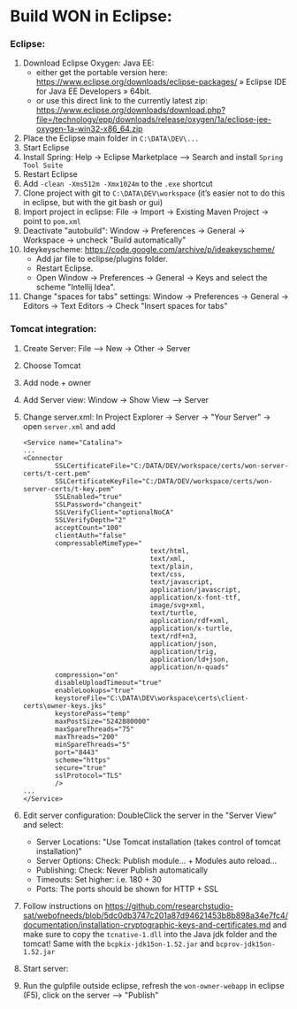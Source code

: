# Build WON in Eclipse:

### Eclipse:

1.  Download Eclipse Oxygen: Java EE:
    * either get the portable version here: https://www.eclipse.org/downloads/eclipse-packages/ » Eclipse IDE for Java EE Developers » 64bit. 
    * or use this direct link to the currently latest zip: https://www.eclipse.org/downloads/download.php?file=/technology/epp/downloads/release/oxygen/1a/eclipse-jee-oxygen-1a-win32-x86_64.zip
3.  Place the Eclipse main folder in `C:\DATA\DEV\...` 
4.  Start Eclipse
5.  Install Spring: Help -> Eclipse Marketplace –> Search and install `Spring Tool Suite`
6.  Restart Eclipse
7.  Add `-clean -Xms512m -Xmx1024m` to the `.exe` shortcut
8.  Clone project with git to `C:\DATA\DEV\workspace` (it’s easier not to do this in eclipse, but with the git bash or gui)
9.  Import project in eclipse: File -> Import -> Existing Maven Project -> point to `pom.xml`
10. Deactivate "autobuild": Window -> Preferences -> General -> Workspace -> uncheck "Build automatically"
11. Ideykeyscheme: https://code.google.com/archive/p/ideakeyscheme/
    *  Add jar file to eclipse/plugins folder. 
    *  Restart Eclipse. 
    *  Open Window → Preferences → General → Keys and select the scheme "Intellij Idea".
12. Change "spaces for tabs" settings: Window -> Preferences -> General -> Editors -> Text Editors -> Check "Insert spaces for tabs"

### Tomcat integration:

1.  Create Server: File –> New -> Other -> Server
2.  Choose Tomcat
3.  Add node + owner
4.  Add Server view: Window -> Show View –> Server
5.  Change server.xml: In Project Explorer -> Server -> "Your Server" -> open `server.xml` and add

        <Service name="Catalina">
        ...
        <Connector 
                SSLCertificateFile="C:/DATA/DEV/workspace/certs/won-server-certs/t-cert.pem" 
                SSLCertificateKeyFile="C:/DATA/DEV/workspace/certs/won-server-certs/t-key.pem" 
                SSLEnabled="true" 
                SSLPassword="changeit" 
                SSLVerifyClient="optionalNoCA" 
                SSLVerifyDepth="2" 
                acceptCount="100" 
                clientAuth="false" 
                compressableMimeType="                                      
                                        text/html,                                                               
                                        text/xml,                                      
                                        text/plain,                                      
                                        text/css,                                      
                                        text/javascript,                                      
                                        application/javascript,                                                                                                                 
                                        application/x-font-ttf,                                      
                                        image/svg+xml,                                                                           
                                        text/turtle,                                                                           
                                        application/rdf+xml,                                                                           
                                        application/x-turtle,                                                                           
                                        text/rdf+n3,                                                                           
                                        application/json,                                                                            
                                        application/trig,                                                                            
                                        application/ld+json,                                                                            
                                        application/n-quads" 
                compression="on" 
                disableUploadTimeout="true" 
                enableLookups="true" 
                keystoreFile="C:\DATA\DEV\workspace\certs\client-certs\owner-keys.jks" 
                keystorePass="temp" 
                maxPostSize="5242880000" 
                maxSpareThreads="75" 
                maxThreads="200" 
                minSpareThreads="5" 
                port="8443" 
                scheme="https" 
                secure="true" 
                sslProtocol="TLS"
                />
        ...
        </Service>
        
6.  Edit server configuration: DoubleClick the server in the "Server View" and select:
    *  Server Locations: "Use Tomcat installation (takes control of tomcat installation)"
    *  Server Options: Check: Publish module… + Modules auto reload…
    *  Publishing: Check: Never Publish automatically
    *  Timeouts: Set higher: i.e. 180 + 30
    *  Ports: The ports should be shown for HTTP + SSL
7.  Follow instructions on https://github.com/researchstudio-sat/webofneeds/blob/5dc0db3747c201a87d94621453b8b898a34e7fc4/documentation/installation-cryptographic-keys-and-certificates.md and make sure to copy the `tcnative-1.dll` into the Java jdk folder and the tomcat! Same with the `bcpkix-jdk15on-1.52.jar` and `bcprov-jdk15on-1.52.jar`
8.  Start server:
9.  Run the gulpfile outside eclipse, refresh the `won-owner-webapp` in eclipse (F5), click on the server –> "Publish"
